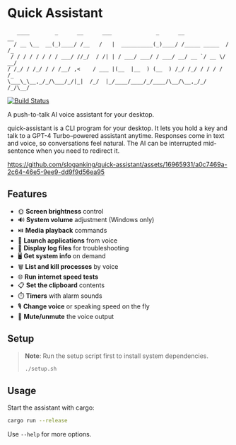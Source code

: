 # Quick Assistant

```
   ____        _      __      ___              _      __              __
  / __ \__  __(_)____/ /__   /   |  __________(_)____/ /_____ _____  / /_
 / / / / / / / / ___/ //_/  / /| | / ___/ ___/ / ___/ __/ __ `/ __ \/ __/
/ /_/ / /_/ / / /__/ ,<    / ___ |(__  |__  ) (__  ) /_/ /_/ / / / / /_
\___\_\__,_/_/\___/_/|_|  /_/  |_/____/____/_/____/\__/\__,_/_/ /_/\__/
```

[![Build Status](https://github.com/sloganking/quick-assistant/actions/workflows/rust.yml/badge.svg)](https://github.com/sloganking/quick-assistant/actions/workflows/rust.yml)

A push-to-talk AI voice assistant for your desktop.

quick-assistant is a CLI program for your desktop. It lets you hold a key and talk to a GPT-4 Turbo–powered assistant anytime. Responses come in text and voice, so conversations feel natural. The AI can be interrupted mid-sentence when you need to redirect it.

https://github.com/sloganking/quick-assistant/assets/16965931/a0c7469a-2c64-46e5-9ee9-dd9f9d56ea95

## Features

- 🌞 **Screen brightness** control
- 🔊 **System volume** adjustment (Windows only)
- ⏯️ **Media playback** commands
- 🚀 **Launch applications** from voice
- 📑 **Display log files** for troubleshooting
- 🖥️ **Get system info** on demand
- 🗑️ **List and kill processes** by voice
- 🌐 **Run internet speed tests**
- 📋 **Set the clipboard** contents
- ⏱️ **Timers** with alarm sounds
- 🎙️ **Change voice** or speaking speed on the fly
- 🔕 **Mute/unmute** the voice output

## Setup

> **Note**: Run the setup script first to install system dependencies.
>
> ```bash
> ./setup.sh
> ```

## Usage

Start the assistant with cargo:

```bash
cargo run --release
```

Use `--help` for more options.
